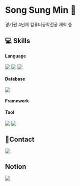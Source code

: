 # Song Sung Min 🤪
경기권 4년제 컴퓨터공학전공 재학 중


## 💻 Skills
#### Language
<img src="https://img.shields.io/badge/Python-3766AB?style=for-the-badge&logo=Python&logoColor=white"/> <img src="https://img.shields.io/badge/Java-007396?style=for-the-badge&logo=Java&logoColor=white"/> <img src="https://img.shields.io/badge/C-00599C?style=for-the-badge&logo=C&logoColor=white"/>

#### Database
<img src="https://img.shields.io/badge/mysql-4479A1?style=for-the-badge&logo=mysql&logoColor=white"/>

#### Framework


#### Tool
<img src="https://img.shields.io/badge/intellij-000000?style=for-the-badge&logo=intellijidea&logoColor=white"/> <img src="https://img.shields.io/badge/eclipseide-2C2255?style=for-the-badge&logo=eclipseide&logoColor=white"/>

## 📱Contact
<a href="https://www.instagram.com/2songsungmin/"><img src="https://img.shields.io/badge/instagram-E4405F?style=for-the-badge&logo=instagram&logoColor=white"/></a>

## Notion
<a href="https://soeusueumineu.notion.site/SONG-SUNGMIN-S-Portfolio-b835e0c1503843e78d19c9fea6c99e72?pvs=4"><img src="https://img.shields.io/badge/notion-000000?style=for-the-badge&logo=notion&logoColor=white"/></a>

